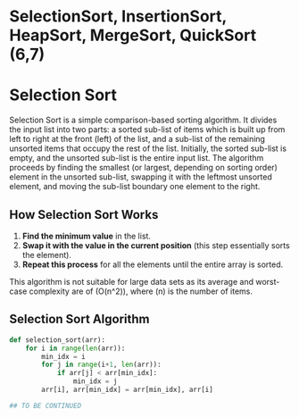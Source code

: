 # SelectionSort, InsertionSort, HeapSort, MergeSort, QuickSort (6,7)

# Selection Sort

Selection Sort is a simple comparison-based sorting algorithm. It divides the input list into two parts: a sorted sub-list of items which is built up from left to right at the front (left) of the list, and a sub-list of the remaining unsorted items that occupy the rest of the list. Initially, the sorted sub-list is empty, and the unsorted sub-list is the entire input list. The algorithm proceeds by finding the smallest (or largest, depending on sorting order) element in the unsorted sub-list, swapping it with the leftmost unsorted element, and moving the sub-list boundary one element to the right.

## How Selection Sort Works

1. **Find the minimum value** in the list.
2. **Swap it with the value in the current position** (this step essentially sorts the element).
3. **Repeat this process** for all the elements until the entire array is sorted.

This algorithm is not suitable for large data sets as its average and worst-case complexity are of \(O(n^2)\), where \(n\) is the number of items.

## Selection Sort Algorithm

```python
def selection_sort(arr):
    for i in range(len(arr)):
        min_idx = i
        for j in range(i+1, len(arr)):
            if arr[j] < arr[min_idx]:
                min_idx = j
        arr[i], arr[min_idx] = arr[min_idx], arr[i]

## TO BE CONTINUED


